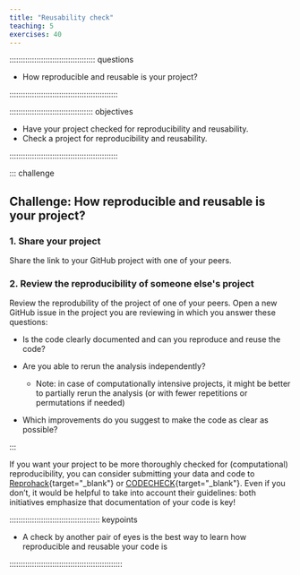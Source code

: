 ```yaml
---
title: "Reusability check"
teaching: 5
exercises: 40
---
```


:::::::::::::::::::::::::::::::::::::: questions 

- How reproducible and reusable is your project?

::::::::::::::::::::::::::::::::::::::::::::::::

::::::::::::::::::::::::::::::::::::: objectives

- Have your project checked for reproducibility and reusability. 
- Check a project for reproducibility and reusability. 

::::::::::::::::::::::::::::::::::::::::::::::::


::: challenge
## Challenge: How reproducible and reusable is your project?

### 1. Share your project
Share the link to your GitHub project with one of your peers.

### 2. Review the reproducibility of someone else's project

Review the reprodubility of the project of one of your peers. 
Open a new GitHub issue in the project you are reviewing in which you answer these questions: 
- Is the code clearly documented and can you reproduce and reuse the code?  
- Are you able to rerun the analysis independently? 

    - Note: in case of computationally intensive projects, it might be better to partially rerun 
    the analysis (or with fewer repetitions or permutations if needed)

- Which improvements do you suggest to make the code as clear as possible?

:::

If you want your project to be more thoroughly checked for (computational) reproducibility,
you can consider submitting your data and code to [Reprohack](https://www.reprohack.org){target="_blank"} 
or [CODECHECK](https://codecheck.org.uk/){target="_blank"}. 
Even if you don’t, it would be helpful to take into account their guidelines: 
both initiatives emphasize that documentation of your code is key!


:::::::::::::::::::::::::::::::::::::::: keypoints

- A check by another pair of eyes is the best way to learn how reproducible and reusable your code is

::::::::::::::::::::::::::::::::::::::::::::::::::
